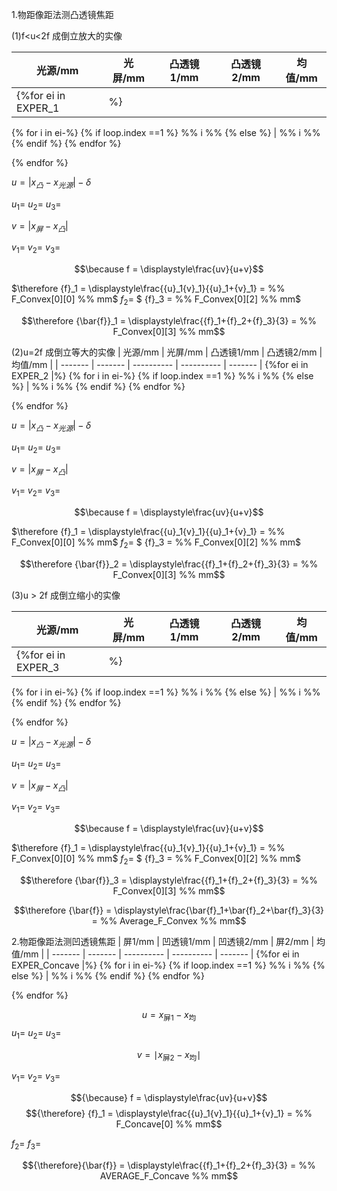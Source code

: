 1.物距像距法测凸透镜焦距

(1)f$<$u$<$2f 成倒立放大的实像

| 光源/mm | 光屏/mm | 凸透镜1/mm | 凸透镜2/mm | 均值/mm |
| ------- | ------- | ---------- | ---------- | ------- |
{%for ei in EXPER_1 |%}
{% for i in ei-%}
{% if loop.index ==1 %}
%% i %%
{% else %}
| %% i %%
{% endif %}
{% endfor %}

{% endfor %}



$u=|x_凸-x_{光源}|-\delta$

${u}_1 = %% U_Convex[0][0] %% mm$
${u}_2 = %% U_Convex[0][1] %% mm$
${u}_3 = %% U_Convex[0][2] %% mm$

$v=|x_屏-x_凸|$

${v}_1 = %% V_Convex[0][0] %% mm$
${v}_2 = %% V_Convex[0][1] %%  mm$
${v}_3 = %% V_Convex[0][2] %% mm$

$$\because f = \displaystyle\frac{uv}{u+v}$$

$\therefore {f}_1 = \displaystyle\frac{{u}_1{v}_1}{{u}_1+{v}_1} = %% F_Convex[0][0] %% mm$ ${f}_2 = %% F_Convex[0][1] %% mm$      $ {f}_3 = %% F_Convex[0][2] %% mm$

$$\therefore {\bar{f}}_1 = \displaystyle\frac{{f}_1+{f}_2+{f}_3}{3} = %% F_Convex[0][3] %% mm$$

(2)u=2f 成倒立等大的实像
| 光源/mm | 光屏/mm | 凸透镜1/mm | 凸透镜2/mm | 均值/mm |
| ------- | ------- | ---------- | ---------- | ------- |
{%for ei in EXPER_2 |%}
{% for i in ei-%}
{% if loop.index ==1 %}
%% i %%
{% else %}
| %% i %%
{% endif %}
{% endfor %}

{% endfor %}

$u=|x_凸-x_{光源}|-\delta$

${u}_1 = %% U_Convex[0][0] %% mm$
${u}_2 = %% U_Convex[0][1] %% mm$
${u}_3 = %% U_Convex[0][2] %% mm$

$v=|x_屏-x_凸|$

${v}_1 = %% V_Convex[0][0] %% mm$
${v}_2 = %% V_Convex[0][1] %%  mm$
${v}_3 = %% V_Convex[0][2] %% mm$

$$\because f = \displaystyle\frac{uv}{u+v}$$

$\therefore {f}_1 = \displaystyle\frac{{u}_1{v}_1}{{u}_1+{v}_1} = %% F_Convex[0][0] %% mm$ ${f}_2 = %% F_Convex[0][1] %% mm$      $ {f}_3 = %% F_Convex[0][2] %% mm$

$$\therefore {\bar{f}}_2 = \displaystyle\frac{{f}_1+{f}_2+{f}_3}{3} = %% F_Convex[0][3] %% mm$$

(3)u $>$ 2f 成倒立缩小的实像

| 光源/mm | 光屏/mm | 凸透镜1/mm | 凸透镜2/mm | 均值/mm |
| ------- | ------- | ---------- | ---------- | ------- |
{%for ei in EXPER_3 |%}
{% for i in ei-%}
{% if loop.index ==1 %}
%% i %%
{% else %}
| %% i %%
{% endif %}
{% endfor %}

{% endfor %}

$u=|x_凸-x_{光源}|-\delta$

${u}_1 = %% U_Convex[0][0] %% mm$
${u}_2 = %% U_Convex[0][1] %% mm$
${u}_3 = %% U_Convex[0][2] %% mm$

$v=|x_屏-x_凸|$

${v}_1 = %% V_Convex[0][0] %% mm$
${v}_2 = %% V_Convex[0][1] %%  mm$
${v}_3 = %% V_Convex[0][2] %% mm$

$$\because f = \displaystyle\frac{uv}{u+v}$$

$\therefore {f}_1 = \displaystyle\frac{{u}_1{v}_1}{{u}_1+{v}_1} = %% F_Convex[0][0] %% mm$ ${f}_2 = %% F_Convex[0][1] %% mm$      $ {f}_3 = %% F_Convex[0][2] %% mm$

$$\therefore {\bar{f}}_3 = \displaystyle\frac{{f}_1+{f}_2+{f}_3}{3} = %% F_Convex[0][3] %% mm$$

$$\therefore {\bar{f}} = \displaystyle\frac{\bar{f}_1+\bar{f}_2+\bar{f}_3}{3} = %% Average_F_Convex %% mm$$

2.物距像距法测凹透镜焦距
| 屏1/mm | 凹透镜1/mm | 凹透镜2/mm | 屏2/mm | 均值/mm |
| ------- | ------- | ---------- | ---------- | ------- |
{%for ei in EXPER_Concave |%}
{% for i in ei-%}
{% if loop.index ==1 %}
%% i %%
{% else %}
| %% i %%
{% endif %}
{% endfor %}

{% endfor %}

$$u = {x}_{\text{屏1}} - {x}_{\text{均}}$$
${u}_1 = %% U_Concave[0] %% mm$				${u}_2 = %% U_Concave[1] %% mm$				${u}_3 = %% U_Concave[2] %% mm$

$$v = {\mid} {x}_{\text{屏2}} - {x}_{\text{均}}{\mid}$$

${v}_1 = %% V_Concave[0] %%mm$			${v}_2 = %% V_Concave[1] %%mm$			${v}_3 = %% V_Concave[2] %%mm$

$${\because} f = \displaystyle\frac{uv}{u+v}$$
$${\therefore} {f}_1 = \displaystyle\frac{{u}_1{v}_1}{{u}_1+{v}_1} = %% F_Concave[0] %% mm$$

${f}_2 = %% F_Concave[1] %% mm$			${f}_3 = %% F_Concave[2] %% mm$

$${\therefore}{\bar{f}} = \displaystyle\frac{{f}_1+{f}_2+{f}_3}{3}  = %% AVERAGE_F_Concave %% mm$$

